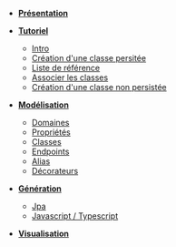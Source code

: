 - **[Présentation](/)**

- **[Tutoriel](/getting-started/01_intro.md)**
  - [Intro](/getting-started/01_intro.md)
  - [Création d'une classe persitée](/getting-started/02_classe_persistee.md)
  - [Liste de référence](/getting-started/03_liste_ref.md)
  - [Associer les classes](/getting-started/04_association.md)
  - [Création d'une classe non persistée](/getting-started/05_dto.md)

- **[Modélisation](/model.md)**

  - [Domaines](/model/domains.md)
  - [Propriétés](/model/properties.md)
  - [Classes](/model/classes.md)
  - [Endpoints](/model/endpoints.md)
  - [Alias](/model/aliases.md)
  - [Décorateurs](/model/decorators.md)

- **[Génération](/generator.md)**

  - [Jpa](/generator/jpa.md)
  - [Javascript / Typescript](/generator/js.md)

- **[Visualisation](/ui.md)**
